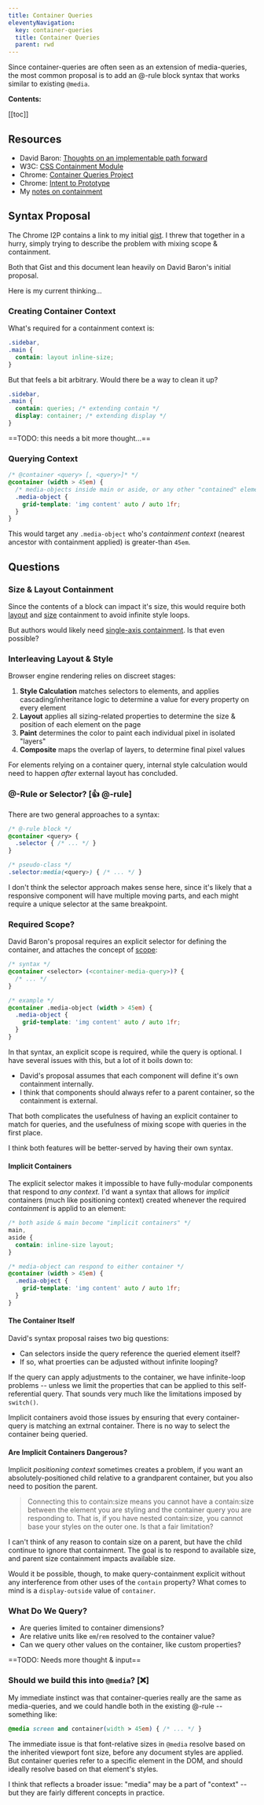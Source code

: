 ```yaml
---
title: Container Queries
eleventyNavigation:
  key: container-queries
  title: Container Queries
  parent: rwd
---
```


Since container-queries are often seen as
an extension of media-queries,
the most common proposal is to add an @-rule
block syntax that works similar to existing `@media`.

**Contents:**

[[toc]]

## Resources

- David Baron:
  [Thoughts on an implementable path forward](https://github.com/dbaron/container-queries-implementability)
- W3C: [CSS Containment Module](https://drafts.csswg.org/css-contain/)
- Chrome: [Container Queries Project](https://docs.google.com/document/d/1ekz9JNJVQnvt_Xxd1BmanJpamGApyp5vRW_hpuh24h8/edit?usp=sharing)
- Chrome: [Intent to Prototype](https://groups.google.com/a/chromium.org/g/blink-dev/c/u1AKdrXhPGI/m/wrJb-unhAgAJ?pli=1)
- My [notes on containment](../contain/)

## Syntax Proposal

The Chrome I2P contains a link to
my initial [gist](https://gist.github.com/mirisuzanne/748169312f110d6246e092945673b16e).
I threw that together in a hurry,
simply trying to describe the problem with mixing
scope & containment.

Both that Gist and this document
lean heavily on David Baron's
initial proposal.

Here is my current thinking...

### Creating Container Context

What's required for a containment context is:

```css
.sidebar,
.main {
  contain: layout inline-size;
}
```

But that feels a bit arbitrary.
Would there be a way to clean it up?

```css
.sidebar,
.main {
  contain: queries; /* extending contain */
  display: container; /* extending display */
}
```

==TODO: this needs a bit more thought...==

### Querying Context

```css
/* @container <query> [, <query>]* */
@container (width > 45em) {
  /* media-objects inside main or aside, or any other "contained" element */
  .media-object {
    grid-template: 'img content' auto / auto 1fr;
  }
}
```

This would target
any `.media-object` who's
_containment context_
(nearest ancestor with containment applied)
is greater-than `45em`.

## Questions

### Size & Layout Containment

Since the contents of a block can impact it's size,
this would require both [layout](#layuot-containment)
and [size](#size-containment) containment
to avoid infinite style loops.

But authors would likely need
[single-axis containment](../contain/).
Is that even possible?

### Interleaving Layout & Style

Browser engine rendering relies on discreet stages:

1. **Style Calculation** matches selectors to elements,
   and applies cascading/inheritance logic
   to determine a value for every property
   on every element
2. **Layout** applies all sizing-related properties
   to determine the size & position of each element on the page
3. **Paint** determines the color to paint each individual pixel
   in isolated "layers"
4. **Composite** maps the overlap of layers,
   to determine final pixel values

For elements relying on a container query,
internal style calculation would need to happen
_after_ external layout has concluded.

### @-Rule or Selector? [👍 @-rule]

There are two general approaches to a syntax:

```css
/* @-rule block */
@container <query> {
  .selector { /* ... */ }
}

/* pseudo-class */
.selector:media(<query>) { /* ... */ }
```

I don't think the selector approach makes sense here,
since it's likely that a responsive component
will have multiple moving parts,
and each might require a unique selector
at the same breakpoint.

### Required Scope?

David Baron's proposal requires
an explicit selector for defining the container,
and attaches the concept of [scope](/scope/):

```css
/* syntax */
@container <selector> (<container-media-query>)? {
  /* ... */
}

/* example */
@container .media-object (width > 45em) {
  .media-object {
    grid-template: 'img content' auto / auto 1fr;
  }
}
```

In that syntax, an explicit scope is required,
while the query is optional.
I have several issues with this,
but a lot of it boils down to:

- David's proposal assumes that each component will define
  it's own containment internally.
- I think that components should always refer to a parent container,
  so the containment is external.

That both complicates the usefulness of
having an explicit container to match for queries,
and the usefulness of mixing scope with queries in the first place.

I think both features will be better-served by having their own syntax.

#### Implicit Containers

The explicit selector
makes it impossible to have fully-modular components
that respond to _any context_.
I'd want a syntax that allows for
_implicit_ containers (much like positioning context)
created whenever the required _containment_ is applid to an element:

```css
/* both aside & main become "implicit containers" */
main,
aside {
  contain: inline-size layout;
}

/* media-object can respond to either container */
@container (width > 45em) {
  .media-object {
    grid-template: 'img content' auto / auto 1fr;
  }
}
```

#### The Container Itself

David's syntax proposal raises two big questions:

- Can selectors inside the query reference the queried element itself?
- If so, what proerties can be adjusted without infinite looping?

If the query can apply adjustments to the container,
we have infinite-loop problems --
unless we limit the properties that can be
applied to this self-referential query.
That sounds very much like the limitations
imposed by `switch()`.

Implicit containers avoid those issues
by ensuring that every container-query is matching
an extrnal container.
There is no way to select the container
being queried.

#### Are Implicit Containers Dangerous?

Implicit _positioning context_ sometimes creates a problem,
if you want an absolutely-positioned child
relative to a grandparent container,
but you also need to position the parent.

> Connecting this to contain:size means you cannot have
> a contain:size between the element you are styling
> and the container query you are responding to.
> That is, if you have nested contain:size,
> you cannot base your styles on the outer one.
> Is that a fair limitation?

I can't think of any reason to contain size on a parent,
but have the child continue to ignore that containment.
The goal is to respond to available size,
and parent size containment impacts available size.

Would it be possible, though,
to make query-containment explicit
without any interference from other uses
of the `contain` property?
What comes to mind is a `display-outside` value
of `container`.

### What Do We Query?

- Are queries limited to container dimensions?
- Are relative units like `em`/`rem` resolved to the container value?
- Can we query other values on the container,
  like custom properties?

==TODO: Needs more thought & input==

### Should we build this into `@media`? [❌]

My immediate instinct was that container-queries
really are the same as media-queries,
and we could handle both in the existing @-rule --
something like:

```css
@media screen and container(width > 45em) { /* ... */ }
```

The immediate issue is that font-relative sizes in `@media`
resolve based on the inherited viewport font size,
before any document styles are applied.
But container queries refer to a specific element in the DOM,
and should ideally resolve based on that element's styles.

I think that reflects a broader issue:
"media" may be a part of "context" --
but they are fairly different concepts in practice.
